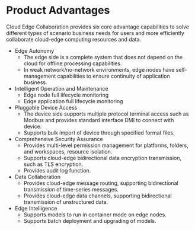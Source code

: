 # Product Advantages

Cloud Edge Collaboration provides six core advantage capabilities to solve different types of scenario business needs for users and more efficiently collaborate cloud-edge computing resources and data.

- Edge Autonomy
    - The edge side is a complete system that does not depend on the cloud for offline processing capabilities.
    - In weak network/no-network environments, edge nodes have self-management capabilities to ensure continuity of application business.
- Intelligent Operation and Maintenance
    - Edge node full lifecycle monitoring
    - Edge application full lifecycle monitoring
- Pluggable Device Access
    - The device side supports multiple protocol terminal access such as Modbus and provides standard interface DMI to connect with device.
    - Supports bulk import of device through specified format files.
- Comprehensive Security Assurance
    - Provides multi-level permission management for platforms, folders, and workspaces, resource isolation.
    - Supports cloud-edge bidirectional data encryption transmission, such as TLS encryption.
    - Provides audit log function.
- Data Collaboration
    - Provides cloud-edge message routing, supporting bidirectional transmission of time-series messages.
    - Provides cloud-edge data channels, supporting bidirectional transmission of unstructured data.
- Edge Intelligence
    - Supports models to run in container mode on edge nodes.
    - Supports batch deployment and upgrading of models.
